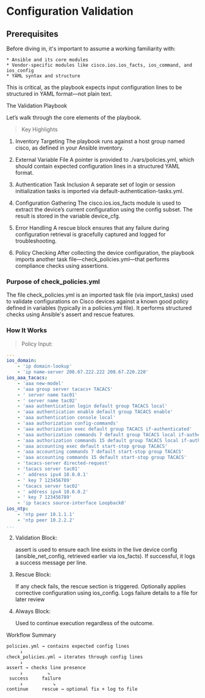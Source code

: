 # Configuration Validation 

## Prerequisites

Before diving in, it's important to assume a working familiarity with:

    * Ansible and its core modules
    * Vendor-specific modules like cisco.ios.ios_facts, ios_command, and ios_config
    * YAML syntax and structure

This is critical, as the playbook expects input configuration lines to be structured in YAML format—not plain text. 

 The Validation Playbook

Let’s walk through the core elements of the playbook.

> Key Highlights

1.  Inventory Targeting The playbook runs against a host group named cisco, as defined in your Ansible inventory.

2. External Variable File A pointer is provided to ./vars/policies.yml, which should contain expected configuration lines in a structured YAML format.

3. Authentication Task Inclusion A separate set of login or session initialization tasks is imported via default-authentication-tasks.yml.

4. Configuration Gathering The cisco.ios.ios_facts module is used to extract the device’s current configuration using the config subset. The result is stored in the variable device_cfg.

5. Error Handling A rescue block ensures that any failure during configuration retrieval is gracefully captured and logged for troubleshooting.

6. Policy Checking After collecting the device configuration, the playbook imports another task file—check_policies.yml—that performs compliance checks using assertions.

### Purpose of check_policies.yml

The file check_policies.yml is an imported task file (via import_tasks) used to validate configurations on Cisco devices against a known good policy defined in variables (typically in a policies.yml file). It performs structured checks using Ansible's assert and rescue features. 

### How It Works

> Policy Input:

```yml
---
ios_domain:
    - 'ip domain-lookup'
    - 'ip name-server 208.67.222.222 208.67.220.220'
ios_aaa_tacacs:
    - 'aaa new-model'
    - 'aaa group server tacacs+ TACACS'
    - ' server name tac01'
    - ' server name tac02'
    - 'aaa authentication login default group TACACS local'
    - 'aaa authentication enable default group TACACS enable'
    - 'aaa authentication console local'
    - 'aaa authorization config-commands'
    - 'aaa authorization exec default group TACACS if-authenticated'
    - 'aaa authorization commands 7 default group TACACS local if-authenticated'
    - 'aaa authorization commands 15 default group TACACS local if-authenticated'
    - 'aaa accounting exec default start-stop group TACACS'
    - 'aaa accounting commands 7 default start-stop group TACACS'
    - 'aaa accounting commands 15 default start-stop group TACACS'
    - 'tacacs-server directed-request'
    - 'tacacs server tac01'
    - ' address ipv4 10.0.0.1'
    - ' key 7 123456789'
    - 'tacacs server tac02'
    - ' address ipv4 10.0.0.2'
    - ' key 7 123456789'
    - 'ip tacacs source-interface Loopback0'
ios_ntp:
    - 'ntp peer 10.1.1.1'
    - 'ntp peer 10.2.2.2'
...
```

2. Validation Block:

    assert is used to ensure each line exists in the live device config (ansible_net_config, retrieved earlier via ios_facts).
    If successful, it logs a success message per line.

3. Rescue Block:

    If any check fails, the rescue section is triggered.
    Optionally applies corrective configuration using ios_config.
    Logs failure details to a file for later review

4. Always Block:

    Used to continue execution regardless of the outcome.

Workflow Summary

```
policies.yml → contains expected config lines
     ↓
check_policies.yml → iterates through config lines
     ↓
assert → checks line presence
     ↓         ↘
 success     failure
     ↓           ↘
continue     rescue → optional fix + log to file
```